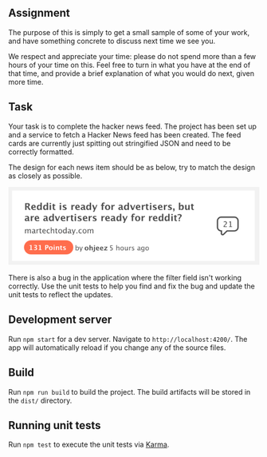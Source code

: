## Assignment

The purpose of this is simply to get a small sample of some of your work, and have something
concrete to discuss next time we see you.

We respect and appreciate your time: please do not spend more than a few hours of your time on this.
Feel free to turn in what you have at the end of that time, and provide a brief explanation of what
you would do next, given more time.

## Task

Your task is to complete the hacker news feed. The project has been set up and a service to fetch a
Hacker News feed has been created. The feed cards are currently just spitting out stringified JSON
and need to be correctly formatted.

The design for each news item should be as below, try to match the design as closely as possible.

<img src="card-mock.png">

There is also a bug in the application where the filter field isn't working correctly. Use the unit
tests to help you find and fix the bug and update the unit tests to reflect the updates.

## Development server

Run `npm start` for a dev server. Navigate to `http://localhost:4200/`. The app will automatically
reload if you change any of the source files.

## Build

Run `npm run build` to build the project. The build artifacts will be stored in the `dist/`
directory.

## Running unit tests

Run `npm test` to execute the unit tests via [Karma](https://karma-runner.github.io).
